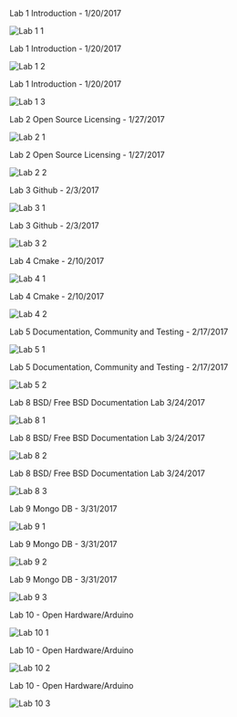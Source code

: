 Lab 1 Introduction - 1/20/2017

![Lab 1 1](Photos/lab1_1.jpg)

Lab 1 Introduction - 1/20/2017

![Lab 1 2](Photos/lab1_2.jpg)

Lab 1 Introduction - 1/20/2017

![Lab 1 3](Photos/lab1_3.jpg)

Lab 2 Open Source Licensing - 1/27/2017

![Lab 2 1](Photos/lab2_1.jpg)

Lab 2 Open Source Licensing - 1/27/2017

![Lab 2 2](Photos/lab2_2.jpg)

Lab 3 Github - 2/3/2017

![Lab 3 1](Photos/lab3_1.jpg)

Lab 3 Github - 2/3/2017

![Lab 3 2](Photos/lab3_2.jpg)

Lab 4 Cmake - 2/10/2017

![Lab 4 1](Photos/lab4_1.jpg)

Lab 4 Cmake - 2/10/2017

![Lab 4 2](Photos/lab4_2.jpg)

Lab 5 Documentation, Community and Testing - 2/17/2017

![Lab 5 1](Photos/lab5_1.jpg)

Lab 5 Documentation, Community and Testing - 2/17/2017

![Lab 5 2](Photos/lab5_2.jpg)

Lab 8 BSD/ Free BSD Documentation Lab 3/24/2017

![Lab 8 1](Photos/lab8-1.jpg)

Lab 8 BSD/ Free BSD Documentation Lab 3/24/2017

![Lab 8 2](Photos/lab8-2.jpg)

Lab 8 BSD/ Free BSD Documentation Lab 3/24/2017

![Lab 8 3](Photos/lab8-3.jpg)

Lab 9 Mongo DB - 3/31/2017

![Lab 9 1](Photos/lab9_1.jpg)

Lab 9 Mongo DB - 3/31/2017

![Lab 9 2](Photos/lab9_2.jpg)

Lab 9 Mongo DB - 3/31/2017

![Lab 9 3](Photos/lab9_3.jpg)

Lab 10 - Open Hardware/Arduino

![Lab 10 1](Photos/lab10_1.jpg)

Lab 10 - Open Hardware/Arduino

![Lab 10 2](Photos/lab10_2.jpg)

Lab 10 - Open Hardware/Arduino

![Lab 10 3](Photos/lab10_3.jpg)

